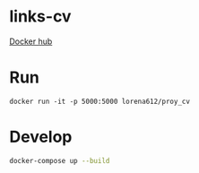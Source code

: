 # links-cv
[Docker hub]()

# Run
`docker run -it -p 5000:5000 lorena612/proy_cv`

# Develop

```bash
docker-compose up --build
```
